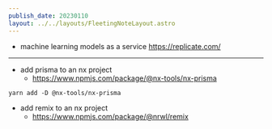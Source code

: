 ```yaml
---
publish_date: 20230110    
layout: ../../layouts/FleetingNoteLayout.astro
---
```

- machine learning models as a service https://replicate.com/

---

- add prisma to an nx project 
	- https://www.npmjs.com/package/@nx-tools/nx-prisma
```
yarn add -D @nx-tools/nx-prisma
```

- add remix to an nx project
	- https://www.npmjs.com/package/@nrwl/remix